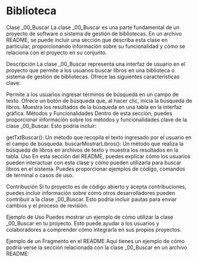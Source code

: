# Biblioteca

Clase _00_Buscar
La clase _00_Buscar es una parte fundamental de un proyecto de software o sistema de gestión de bibliotecas. En un archivo README, se puede incluir una sección que describa esta clase en particular, proporcionando información sobre su funcionalidad y cómo se relaciona con el proyecto en su conjunto.

Descripción
La clase _00_Buscar representa una interfaz de usuario en el proyecto que permite a los usuarios buscar libros en una biblioteca o sistema de gestión de bibliotecas. Ofrece las siguientes características clave:

Permite a los usuarios ingresar términos de búsqueda en un campo de texto.
Ofrece un botón de búsqueda que, al hacer clic, inicia la búsqueda de libros.
Muestra los resultados de la búsqueda en una tabla en la interfaz gráfica.
Métodos y Funcionalidades
Dentro de esta sección, puedes proporcionar información sobre los métodos y funcionalidades clave de la clase _00_Buscar. Esto podría incluir:

getTxtBuscar(): Un método que recopila el texto ingresado por el usuario en el campo de búsqueda.
buscarMostrarLibros(): Un método que realiza la búsqueda de libros en archivos de texto y muestra los resultados en la tabla.
Uso
En esta sección del README, puedes explicar cómo los usuarios pueden interactuar con esta clase y cómo pueden utilizarla para buscar libros en el sistema. Puedes proporcionar ejemplos de código, comandos de terminal o casos de uso.

Contribución
Si tu proyecto es de código abierto y acepta contribuciones, puedes incluir información sobre cómo otros desarrolladores pueden contribuir a la clase _00_Buscar. Esto podría incluir pautas para enviar cambios y el proceso de revisión.

Ejemplo de Uso
Puedes mostrar un ejemplo de cómo utilizar la clase _00_Buscar en tu proyecto. Esto puede ayudar a los usuarios y colaboradores a comprender cómo integrarla en sus propios proyectos.

Ejemplo de un Fragmento en el README
Aquí tienes un ejemplo de cómo podría verse la sección relacionada con la clase _00_Buscar en un archivo README:
